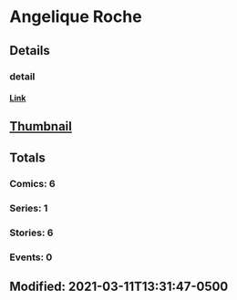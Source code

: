 # Angelique  Roche 
## Details
### detail
#### [Link](http://marvel.com/comics/creators/14158/angelique_roche?utm_campaign=apiRef&utm_source=225578a89fc76f3d20fbffda5d17a88d)
## [Thumbnail](http://i.annihil.us/u/prod/marvel/i/mg/b/40/image_not_available.jpg)
## Totals
### Comics: 6
### Series: 1
### Stories: 6
### Events: 0
## Modified: 2021-03-11T13:31:47-0500
